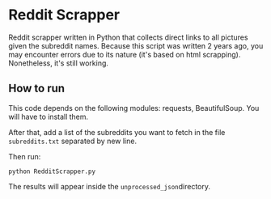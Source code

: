 # Reddit Scrapper

Reddit scrapper written in Python that collects direct links to all pictures given the subreddit names.
Because this script was written 2 years ago, you may encounter errors due to its nature (it's based on html scrapping). Nonetheless, it's still working.

## How to run

This code depends on the following modules: requests, BeautifulSoup. You will have to install them.

After that, add a list of the subreddits you want to fetch in the file `subreddits.txt` separated by new line.

Then run:

```
python RedditScrapper.py
```

The results will appear inside the `unprocessed_json`directory.
